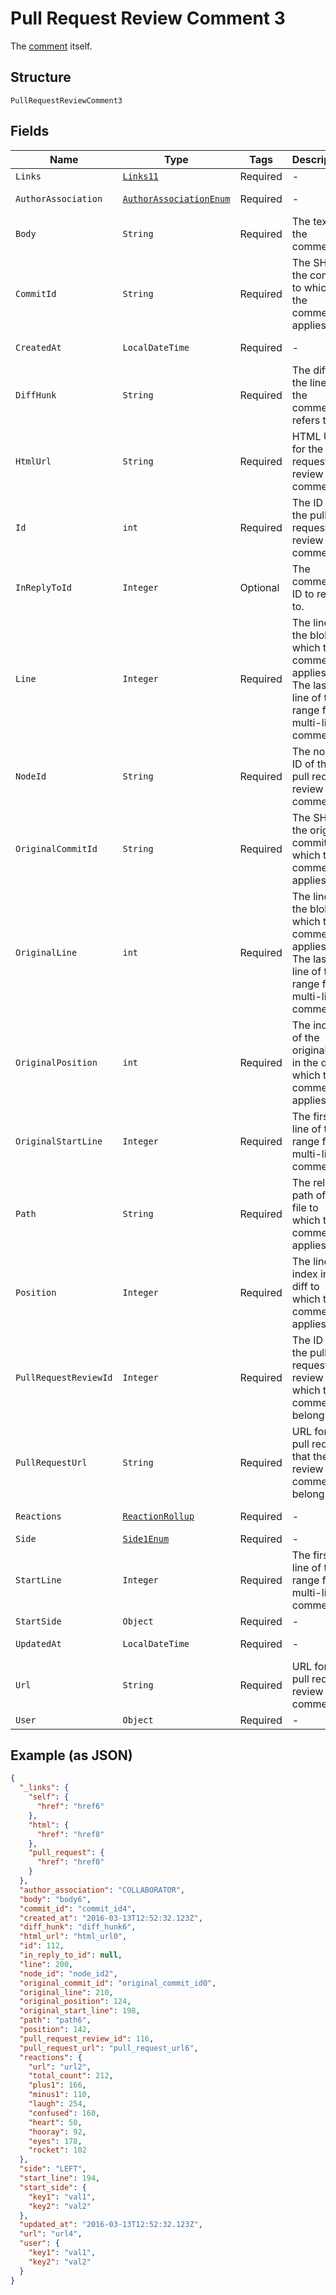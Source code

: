 
# Pull Request Review Comment 3

The [comment](https://docs.github.com/rest/reference/pulls#comments) itself.

## Structure

`PullRequestReviewComment3`

## Fields

| Name | Type | Tags | Description | Getter | Setter |
|  --- | --- | --- | --- | --- | --- |
| `Links` | [`Links11`](../../doc/models/links-11.md) | Required | - | Links11 getLinks() | setLinks(Links11 links) |
| `AuthorAssociation` | [`AuthorAssociationEnum`](../../doc/models/author-association-enum.md) | Required | - | AuthorAssociationEnum getAuthorAssociation() | setAuthorAssociation(AuthorAssociationEnum authorAssociation) |
| `Body` | `String` | Required | The text of the comment. | String getBody() | setBody(String body) |
| `CommitId` | `String` | Required | The SHA of the commit to which the comment applies. | String getCommitId() | setCommitId(String commitId) |
| `CreatedAt` | `LocalDateTime` | Required | - | LocalDateTime getCreatedAt() | setCreatedAt(LocalDateTime createdAt) |
| `DiffHunk` | `String` | Required | The diff of the line that the comment refers to. | String getDiffHunk() | setDiffHunk(String diffHunk) |
| `HtmlUrl` | `String` | Required | HTML URL for the pull request review comment. | String getHtmlUrl() | setHtmlUrl(String htmlUrl) |
| `Id` | `int` | Required | The ID of the pull request review comment. | int getId() | setId(int id) |
| `InReplyToId` | `Integer` | Optional | The comment ID to reply to. | Integer getInReplyToId() | setInReplyToId(Integer inReplyToId) |
| `Line` | `Integer` | Required | The line of the blob to which the comment applies. The last line of the range for a multi-line comment | Integer getLine() | setLine(Integer line) |
| `NodeId` | `String` | Required | The node ID of the pull request review comment. | String getNodeId() | setNodeId(String nodeId) |
| `OriginalCommitId` | `String` | Required | The SHA of the original commit to which the comment applies. | String getOriginalCommitId() | setOriginalCommitId(String originalCommitId) |
| `OriginalLine` | `int` | Required | The line of the blob to which the comment applies. The last line of the range for a multi-line comment | int getOriginalLine() | setOriginalLine(int originalLine) |
| `OriginalPosition` | `int` | Required | The index of the original line in the diff to which the comment applies. | int getOriginalPosition() | setOriginalPosition(int originalPosition) |
| `OriginalStartLine` | `Integer` | Required | The first line of the range for a multi-line comment. | Integer getOriginalStartLine() | setOriginalStartLine(Integer originalStartLine) |
| `Path` | `String` | Required | The relative path of the file to which the comment applies. | String getPath() | setPath(String path) |
| `Position` | `Integer` | Required | The line index in the diff to which the comment applies. | Integer getPosition() | setPosition(Integer position) |
| `PullRequestReviewId` | `Integer` | Required | The ID of the pull request review to which the comment belongs. | Integer getPullRequestReviewId() | setPullRequestReviewId(Integer pullRequestReviewId) |
| `PullRequestUrl` | `String` | Required | URL for the pull request that the review comment belongs to. | String getPullRequestUrl() | setPullRequestUrl(String pullRequestUrl) |
| `Reactions` | [`ReactionRollup`](../../doc/models/reaction-rollup.md) | Required | - | ReactionRollup getReactions() | setReactions(ReactionRollup reactions) |
| `Side` | [`Side1Enum`](../../doc/models/side-1-enum.md) | Required | - | Side1Enum getSide() | setSide(Side1Enum side) |
| `StartLine` | `Integer` | Required | The first line of the range for a multi-line comment. | Integer getStartLine() | setStartLine(Integer startLine) |
| `StartSide` | `Object` | Required | - | Object getStartSide() | setStartSide(Object startSide) |
| `UpdatedAt` | `LocalDateTime` | Required | - | LocalDateTime getUpdatedAt() | setUpdatedAt(LocalDateTime updatedAt) |
| `Url` | `String` | Required | URL for the pull request review comment | String getUrl() | setUrl(String url) |
| `User` | `Object` | Required | - | Object getUser() | setUser(Object user) |

## Example (as JSON)

```json
{
  "_links": {
    "self": {
      "href": "href6"
    },
    "html": {
      "href": "href8"
    },
    "pull_request": {
      "href": "href0"
    }
  },
  "author_association": "COLLABORATOR",
  "body": "body6",
  "commit_id": "commit_id4",
  "created_at": "2016-03-13T12:52:32.123Z",
  "diff_hunk": "diff_hunk6",
  "html_url": "html_url0",
  "id": 112,
  "in_reply_to_id": null,
  "line": 200,
  "node_id": "node_id2",
  "original_commit_id": "original_commit_id0",
  "original_line": 210,
  "original_position": 124,
  "original_start_line": 198,
  "path": "path6",
  "position": 142,
  "pull_request_review_id": 116,
  "pull_request_url": "pull_request_url6",
  "reactions": {
    "url": "url2",
    "total_count": 212,
    "plus1": 166,
    "minus1": 110,
    "laugh": 254,
    "confused": 160,
    "heart": 50,
    "hooray": 92,
    "eyes": 178,
    "rocket": 102
  },
  "side": "LEFT",
  "start_line": 194,
  "start_side": {
    "key1": "val1",
    "key2": "val2"
  },
  "updated_at": "2016-03-13T12:52:32.123Z",
  "url": "url4",
  "user": {
    "key1": "val1",
    "key2": "val2"
  }
}
```


